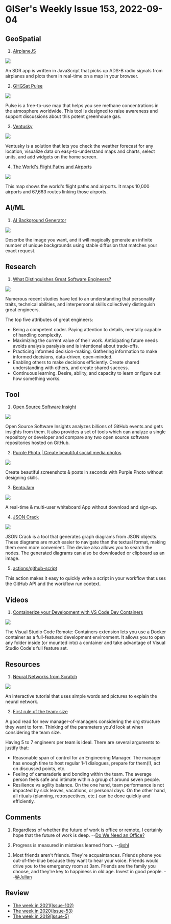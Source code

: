 # GISer's Weekly Issue 153, 2022-09-04

## GeoSpatial

1. [AirplaneJS](https://github.com/watson/airplanejs)

![](https://user-images.githubusercontent.com/10602/33808194-7cca8eda-dde2-11e7-8542-e09d9e600791.png)

An SDR app is written in JavaScript that picks up ADS-B radio signals from airplanes and plots them in real-time on a map in your browser.

2. [GHGSat Pulse](https://pulse.ghgsat.com/)

![](https://spacenews.com/wp-content/uploads/2020/10/rsz_1pulse_ghgsat_world2-300x170.png)

Pulse is a free-to-use map that helps you see methane concentrations in the atmosphere worldwide. This tool is designed to raise awareness and support discussions about this potent greenhouse gas.

3. [Ventusky](https://www.ventusky.com/)

![](http://datastudio2017.datatherapy.org/wp-content/uploads/sites/22/2017/02/D54633A7-A1FE-4644-BD9F-30651737B944.jpg)

Ventusky is a solution that lets you check the weather forecast for any location, visualize data on easy-to-understand maps and charts, select units, and add widgets on the home screen.

4. [The World's Flight Paths and Airports](https://www.visualcapitalist.com/cp/mapping-airways-the-worlds-flight-paths-and-airports/)

![](https://www.visualcapitalist.com/wp-content/uploads/2022/09/CP-Adam-Symington-Mapping-Airways-Main.png)

This map shows the world's flight paths and airports. It maps 10,000 airports and 67,663 routes linking those airports.

## AI/ML

1. [AI Background Generator](https://www.photoroom.com/backgrounds/)

![](https://cdn.jsdelivr.net/gh/bestxtools/weekly-cn@main/images/2022-09-07-15-40-02.png)

Describe the image you want, and it will magically generate an infinite number of unique backgrounds using stable diffusion that matches your exact request.

## Research

1. [What Distinguishes Great Software Engineers?](https://abinoda.substack.com/p/great-engineers)

![](https://substackcdn.com/image/fetch/w_1456,c_limit,f_webp,q_auto:good,fl_progressive:steep/https%3A%2F%2Fbucketeer-e05bbc84-baa3-437e-9518-adb32be77984.s3.amazonaws.com%2Fpublic%2Fimages%2Ffa811c8c-83a4-4147-bf5d-6bfa7b4a4c92_1704x2300.png)

Numerous recent studies have led to an understanding that personality traits, technical abilities, and interpersonal skills collectively distinguish great engineers.

The top five attributes of great engineers:

- Being a competent coder. Paying attention to details, mentally capable of handling complexity.
- Maximizing the current value of their work. Anticipating future needs avoids analysis paralysis and is intentional about trade-offs.
- Practicing informed decision-making. Gathering information to make informed decisions, data-driven, open-minded.
- Enabling others to make decisions efficiently. Create shared understanding with others, and create shared success.
- Continuous learning. Desire, ability, and capacity to learn or figure out how something works.

## Tool

1. [Open Source Software Insight](https://github.com/pingcap/ossinsight)

![](https://github.com/pingcap/ossinsight/raw/main/static/img/screenshots/homepage-2.gif)

Open Source Software Insights analyzes billions of GitHub events and gets insights from them. It also provides a set of tools which can analyze a single repository or developer and compare any two open source software repositories hosted on GitHub.

2. [Purple Photo | Create beautiful social media photos](https://purple-photo.web.app/)

![](https://cdn.jsdelivr.net/gh/bestxtools/weekly-cn@main/images/2022-08-03-16-35-02.png)

Create beautiful screenshots & posts in seconds with Purple Photo without designing skills.

3. [BentoJam](https://jam.makebento.app/)

![](https://cdn.jsdelivr.net/gh/bestxtools/weekly-cn@main/images/2022-09-01-13-55-01.png)

A real-time & multi-user whiteboard App without download and sign-up.

4. [JSON Crack](https://jsoncrack.com/editor)

![](https://jsoncrack.com/jsoncrack-screenshot.webp)

JSON Crack is a tool that generates graph diagrams from JSON objects. These diagrams are much easier to navigate than the textual format, making them even more convenient. The device also allows you to search the nodes. The generated diagrams can also be downloaded or clipboard as an image.

5. [actions/github-script](https://github.com/actions/github-script)

This action makes it easy to quickly write a script in your workflow that uses the GitHub API and the workflow run context.

## Videos

1. [Containerize your Development with VS Code Dev Containers](https://www.youtube.com/watch?v=cB86HE_HIDc)

![](https://code.visualstudio.com/assets/docs/remote/containers/architecture-containers.png)

The Visual Studio Code Remote: Containers extension lets you use a Docker container as a full-featured development environment. It allows you to open any folder inside (or mounted into) a container and take advantage of Visual Studio Code's full feature set.

## Resources

1. [Neural Networks from Scratch](https://www.ruanyifeng.com/blog/2022/09/weekly-issue-222.html)

![](https://cdn.beekka.com/blogimg/asset/202206/bg2022063025.webp)

An interactive tutorial that uses simple words and pictures to explain the neural network.

2. [First rule of the team: size](https://medium.com/@kolyaskink/first-rule-of-the-team-size-94cdad8bc79e)

A good read for new manager-of-managers considering the org structure they want to form. Thinking of the parameters you'd look at when considering the team size.

Having 5 to 7 engineers per team is ideal. There are several arguments to justify that:

- Reasonable span of control for an Engineering Manager. The manager has enough time to host regular 1–1 dialogues, prepare for them(!), act on discussed points, etc.
- Feeling of camaraderie and bonding within the team. The average person feels safe and intimate within a group of around seven people.
- Resilience vs agility balance. On the one hand, team performance is not impacted by sick leaves, vacations, or personal days. On the other hand, all rituals (planning, retrospectives, etc.) can be done quickly and efficiently.

## Comments

1. Regardless of whether the future of work is office or remote, I certainly hope that the future of work is deep.
   --[Do We Need an Office?](https://zhuk.fi/do-we-need-an-office/)

2. Progress is measured in mistakes learned from.
   --[@shl](https://twitter.com/shl/status/1555542461316927488)

3. Most friends aren't friends. They're acquaintances. Friends phone you out-of-the-blue because they want to hear your voice. Friends would drive you to the emergency room at 3am. Friends are the family you choose, and they're key to happiness in old age. Invest in good people.
   --[@Julian](https://twitter.com/Julian/status/1561745016569167874)

## Review

- [The week in 2021(Issue-102)](https://github.com/lkcozy/weekly/blob/master/docs/2021/issue-102.md)
- [The week in 2020(Issue-53)](https://github.com/lkcozy/weekly/blob/master/docs/2020/issue-53.md)
- [The week in 2019(Issue-5)](https://github.com/lkcozy/weekly/blob/master/docs/2019/issue-5.md)
